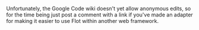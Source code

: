Unfortunately, the Google Code wiki doesn't yet allow anonymous edits, so for the time being just post a comment with a link if you've made an adapter for making it easier to use Flot within another web framework.